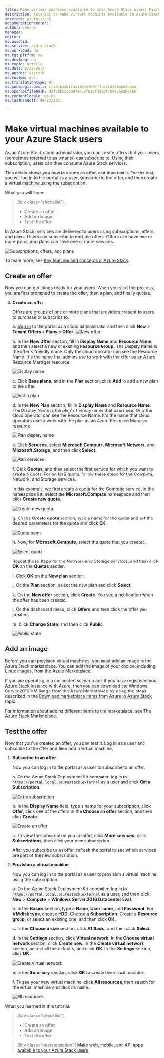 ```yaml
---
title: Make virtual machines available to your Azure Stack users| Microsoft Docs
description: Tutorial to make virtual machines available on Azure Stack
services: azure-stack
documentationcenter: 
author: vhorne
manager: 
editor: 
ms.assetid: 
ms.service: azure-stack
ms.workload: na
ms.tgt_pltfrm: na
ms.devlang: na
ms.topic: article
ms.date: 8/22/2017
ms.author: victorh
ms.custom: mvc
ms.translationtype: HT
ms.sourcegitcommit: cf381b43b174a104e5709ff7ce27d248a0dfdbea
ms.openlocfilehash: d2f38bc1c0b97e408f619f3ea2f704725e3bb460
ms.contentlocale: es-es
ms.lasthandoff: 08/23/2017

---
```

# <a name="make-virtual-machines-available-to-your-azure-stack-users"></a>Make virtual machines available to your Azure Stack users
As an Azure Stack cloud administrator, you can create offers that your users (sometimes referred to as tenants) can subscribe to. Using their subscription, users can then consume Azure Stack services.

This article shows you how to create an offer, and then test it. For the test, you will log in to the portal as a user, subscribe to the offer, and then create a virtual machine using the subscription.

What you will learn:

> [!div class="checklist"]
> * Create an offer
> * Add an image
> * Test the offer


In Azure Stack, services are delivered to users using subscriptions, offers, and plans. Users can subscribe to multiple offers. Offers can have one or more plans, and plans can have one or more services.

![Subscriptions, offers, and plans](media/azure-stack-key-features/image4.png)

To learn more, see [Key features and concepts in Azure Stack](azure-stack-key-features.md).

## <a name="create-an-offer"></a>Create an offer

Now you can get things ready for your users. When you start the process, you are first prompted to create the offer, then a plan, and finally quotas.

3. **Create an offer**

   Offers are groups of one or more plans that providers present to users to purchase or subscribe to.

   a. [Sign in](azure-stack-connect-azure-stack.md) to the portal as a cloud administrator and then click **New** > **Tenant Offers + Plans** > **Offer**.
   ![New offer](media/azure-stack-tutorial-tenant-vm/image01.png)

   b. In the **New Offer** section, fill in **Display Name** and **Resource Name**, and then select a new or existing **Resource Group**. The Display Name is the offer's friendly name. Only the cloud operator can see the Resource Name. It's the name that admins use to work with the offer as an Azure Resource Manager resource.

   ![Display name](media/azure-stack-tutorial-tenant-vm/image02.png)

   c. Click **Base plans**, and in the **Plan** section, click **Add** to add a new plan to the offer.

   ![Add a plan](media/azure-stack-tutorial-tenant-vm/image03.png)

   d. In the **New Plan** section, fill in **Display Name** and **Resource Name**. The Display Name is the plan's friendly name that users see. Only the cloud operator can see the Resource Name. It's the name that cloud operators use to work with the plan as an Azure Resource Manager resource.

   ![Plan display name](media/azure-stack-tutorial-tenant-vm/image04.png)

   e. Click **Services**, select **Microsoft.Compute**, **Microsoft.Network**, and **Microsoft.Storage**, and then click **Select**.

   ![Plan services](media/azure-stack-tutorial-tenant-vm/image05.png)

   f. Click **Quotas**, and then select the first service for which you want to create a quota. For an IaaS quota, follow these steps for the Compute, Network, and Storage services.

   In this example, we first create a quota for the Compute service. In the namespace list, select the **Microsoft.Compute** namespace and then click **Create new quota**.
   
   ![Create new quota](media/azure-stack-tutorial-tenant-vm/image06.png)

   g. On the **Create quota** section, type a name for the quota and set the desired parameters for the quota and click **OK**.

   ![Quota name](media/azure-stack-tutorial-tenant-vm/image07.png)

   h. Now, for **Microsoft.Compute**, select the quota that you created.

   ![Select quota](media/azure-stack-tutorial-tenant-vm/image08.png)

   Repeat these steps for the Network and Storage services, and then click **OK** on the **Quotas** section.

   i. Click **OK** on the **New plan** section.

   j. On the **Plan** section, select the new plan and click **Select**.

   k. On the **New offer** section, click **Create**. You see a notification when the offer has been created.

   l. On the dashboard menu, click **Offers** and then click the offer you created.

   m. Click **Change State**, and then click **Public**.

   ![Public state](media/azure-stack-tutorial-tenant-vm/image09.png)

## <a name="add-an-image"></a>Add an image

Before you can provision virtual machines, you must add an image to the Azure Stack marketplace. You can add the image of your choice, including Linux images, from the Azure Marketplace.

If you are operating in a connected scenario and if you have registered your Azure Stack instance with Azure, then you can download the Windows Server 2016 VM image from the Azure Marketplace by using the steps described in the [Download marketplace items from Azure to Azure Stack](azure-stack-download-azure-marketplace-item.md) topic.

For information about adding different items to the marketplace, see [The Azure Stack Marketplace](azure-stack-marketplace.md).

## <a name="test-the-offer"></a>Test the offer

Now that you’ve created an offer, you can test it. Log in as a user and subscribe to the offer and then add a virtual machine.

1. **Subscribe to an offer**

   Now you can log in to the portal as a user to subscribe to an offer.

   a. On the Azure Stack Deployment Kit computer, log in to `https://portal.local.azurestack.external` as a user and click **Get a Subscription**.

   ![Get a subscription](media/azure-stack-subscribe-plan-provision-vm/image01.png)

   b. In the **Display Name** field, type a name for your subscription, click **Offer**, click one of the offers in the **Choose an offer** section, and then click **Create**.

   ![Create an offer](media/azure-stack-subscribe-plan-provision-vm/image02.png)

   c. To view the subscription you created, click **More services**, click **Subscriptions**, then click your new subscription.  

   After you subscribe to an offer, refresh the portal to see which services are part of the new subscription.

2. **Provision a virtual machine**

   Now you can log in to the portal as a user to provision a virtual machine using the subscription. 

   a. On the Azure Stack Deployment Kit computer, log in to `https://portal.local.azurestack.external` as a user, and then click **New** > **Compute** > **Windows Server 2016 Datacenter Eval**.  

   b. In the **Basics** section, type a **Name**, **User name**, and **Password**. For **VM disk type**, choose **HDD**. Choose a **Subscription**. Create a **Resource group**, or select an existing one, and then click **OK**.  

   c. In the **Choose a size** section, click **A1 Basic**, and then click **Select**.  

   d. In the **Settings** section, click **Virtual network**. In the **Choose virtual network** section, click **Create new**. In the **Create virtual network** section, accept all the defaults, and click **OK**. In the **Settings** section, click **OK**.

   ![Create virtual network](media/azure-stack-provision-vm/image04.png)

   e. In the **Summary** section, click **OK** to create the virtual machine.  

   f. To see your new virtual machine, click **All resources**, then search for the virtual machine and click its name.

    ![All resources](media/azure-stack-provision-vm/image06.png)

What you learned in this tutorial:

> [!div class="checklist"]
> * Create an offer
> * Add an image
> * Test the offer

> [!div class="nextstepaction"]
> [Make web, mobile, and API apps available to your Azure Stack users](azure-stack-tutorial-app-service.md)
